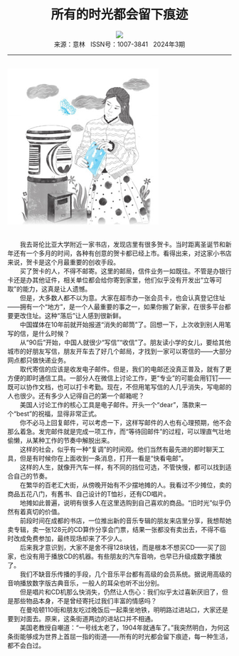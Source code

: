 # <center>所有的时光都会留下痕迹</center>

<div align=center><img src="https://raw.githubusercontent.com/leaguecn/magazines/main/img_authors/%d7%f7%d5%df%a3%ba%d5%c5%b7%e1.jpg"></div>

<center>来源：意林   ISSN号：1007-3841   2024年3期</center>

* * *

<br>![](https://raw.githubusercontent.com/leaguecn/magazines/main/img/yili20240304-1-l.jpg)

  
<br>　　我去哥伦比亚大学附近一家书店，发现店里有很多贺卡。当时距离圣诞节和新年还有一个多月的时间，各种有创意的贺卡都已经上市。看得出来，对这家小书店来说，贺卡是这个月最重要的创收手段。  
　　买了贺卡的人，不得不邮寄。这里的邮局，信件业务一如既往。不管是办银行卡还是办其他证件，相关单位都会给你寄到家里，他们似乎没有开发出“立等可取”的能力，这真是让人遗憾。  
　　但是，大多数人都不以为意。大家在超市办一张会员卡，也会认真登记住址——拥有一个“地方”，是一个人最重要的事之一，如果你搬了新家，在很多平台都要更改住址。这种“落后”让人感到很新鲜。  
　　中国媒体在10年前就开始报道“消失的邮筒”了。回想一下，上次收到别人用笔写的信，是什么时候？  
　　从“90后”开始，中国人就很少“写信”“收信”了。朋友读小学的女儿，要给其他城市的好朋友写信，朋友开车去了好几个邮局，才找到一家可以寄信的——大部分网点都只做快递业务。  
　　取代寄信的应该是收发电子邮件。但是，我们的电邮还没真正普及，就有了更方便的即时通信工具。一部分人在微信上讨论工作，更“专业”的可能会用钉钉——既可以协作文档，也可以打卡考勤。现在，不但用笔写信的人几乎消失，写电邮的人也很少。还有多少人记得自己的第一个邮箱呢？  
　　美国人讨论工作的核心工具是电子邮件。开头一个“dear”，落款来一个“best”的祝福，显得非常正式。  
　　你不必马上回复邮件，可以考虑一下，这样写邮件的人也有心理预期，他不会那么着急。发完邮件就是完成一项工作，而“等待回邮件”的过程，可以理直气壮地偷懒，从某种工作的节奏中解脱出来。  
　　这样的社会，似乎有一种“复调”的时间观。他们当然有最先进的即时聊天工具，但是有时候你在上面收到一条消息，打开一看是“快看电邮”。  
　　这样的人生，就像开汽车一样，有不同的挡位可选，不管快慢，都可以找到适合自己的节奏。  
　　在繁华的百老汇大街，从傍晚开始有不少摆地摊的人。我看过不少摊位，卖的商品五花八门，有舊书、自己设计的T恤衫，还有CD唱片。  
　　地摊如此普遍，说明有很多人在这里选购到自己喜欢的商品。“旧时光”似乎仍然有着真切的价值。  
　　前段时间在成都的书店，一位推出新的音乐专辑的朋友来店里分享，我想帮她卖专辑，卖一张128元的CD算作分享会门票，结果一张都没有卖出去，不得不临时改成免费参加，最终现场却来了不少人。  
　　后来我才意识到，大家不是舍不得128块钱，而是根本不想买CD——买了回家，也没有用于播放CD的机器。有些朋友的汽车音响，也早已升级成数字播放了。  
　　我们不缺音乐传播的手段，几个音乐平台都有高级的会员系统。据说用高级的音响播放数字版古典音乐，一般人的耳朵也听不出分别。  
　　但是唱片和CD机那么快消失，仍然让人伤心：我们似乎太过喜新厌旧了，但是那些物品本身，不是曾经寄托过我们丰富的情感吗？  
　　在曼哈顿110街和朋友吃过晚饭后一起乘坐地铁，明明路过进站口，大家还是要到对面去。原来，这条街道两边的进站口并不相通。  
　　美国老教授自嘲道：“一号线太老了，1904年就通车了。”我突然明白，为何这条街能够成为世界上首屈一指的街道——所有的时光都会留下痕迹，每一种生活，都不会白过。
